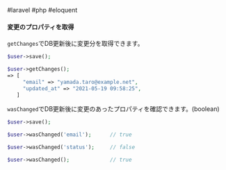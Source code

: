 #laravel #php #eloquent 
#### 変更のプロパティを取得

`getChanges`でDB更新後に変更分を取得できます。

```php
$user->save();

$user->getChanges();
=> [
     "email" => "yamada.taro@example.net",
     "updated_at" => "2021-05-19 09:58:25",
   ]
```

`wasChanged`でDB更新後に変更のあったプロパティを確認できます。(boolean)

```php
$user->save();

$user->wasChanged('email');      // true

$user->wasChanged('status');     // false

$user->wasChanged();             // true
```

